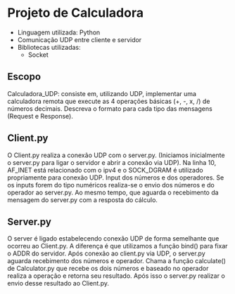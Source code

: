 # Projeto de Calculadora
- Linguagem utilizada: Python
- Comunicação UDP entre cliente e servidor
- Bibliotecas utilizadas:
  - Socket

## Escopo
Calculadora_UDP: consiste em, utilizando UDP, implementar uma calculadora remota que execute as 4 operações básicas (+, -, x, /) de números decimais. Descreva o formato para cada tipo das mensagens (Request e Response).

## Client.py
O Client.py realiza a conexão UDP com o server.py. (Iniciamos inicialmente o server.py para ligar o servidor e abrir a conexão via UDP). Na linha 10, AF_INET está relacionado com o ipv4 e o SOCK_DGRAM é utilizado propriamente para conexão UDP. 
Input dos números e dos operadores. Se os inputs forem do tipo numéricos realiza-se o envio dos números e do operador ao server.py. Ao mesmo tempo, que aguarda o recebimento da mensagem do server.py com a resposta do cálculo.

## Server.py
O server é ligado estabelecendo conexão UDP de forma semelhante que ocorreu ao Client.py. A diferença é que utilizamos a função bind() para fixar o ADDR do servidor. Após conexão ao client.py via UDP, o server.py aguarda recebimento dos números e operador. Chama a função calculate() de Calculator.py que recebe os dois números e baseado no operador realiza a operação e retorna seu resultado. Após isso o server.py realizar o envio desse resultado ao Client.py.

